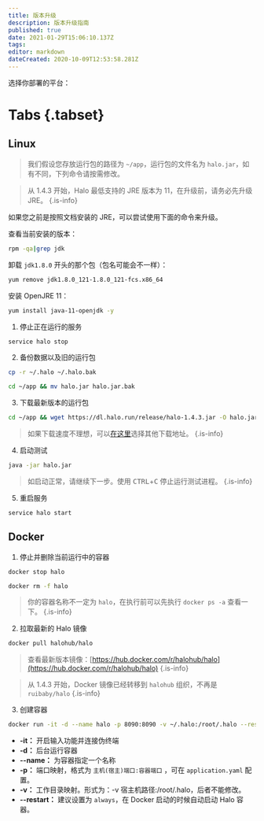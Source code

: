 ```yaml
---
title: 版本升级
description: 版本升级指南
published: true
date: 2021-01-29T15:06:10.137Z
tags: 
editor: markdown
dateCreated: 2020-10-09T12:53:58.281Z
---
```


选择你部署的平台：

# Tabs {.tabset}
## Linux <i class="mdi mdi-ubuntu"></i>

> 我们假设您存放运行包的路径为 `~/app`，运行包的文件名为 `halo.jar`，如有不同，下列命令请按需修改。

> 从 1.4.3 开始，Halo 最低支持的 JRE 版本为 11，在升级前，请务必先升级 JRE。
{.is-info}

如果您之前是按照文档安装的 JRE，可以尝试使用下面的命令来升级。

查看当前安装的版本：

```bash
rpm -qa|grep jdk
```

卸载 `jdk1.8.0` 开头的那个包（包名可能会不一样）：

```bash
yum remove jdk1.8.0_121-1.8.0_121-fcs.x86_64
```

安装 OpenJRE 11：

```bash
yum install java-11-openjdk -y
```

1. 停止正在运行的服务

```bash
service halo stop
```

2. 备份数据以及旧的运行包

```bash
cp -r ~/.halo ~/.halo.bak
```

```bash
cd ~/app && mv halo.jar halo.jar.bak
```

3. 下载最新版本的运行包

```bash
cd ~/app && wget https://dl.halo.run/release/halo-1.4.3.jar -O halo.jar
```

> 如果下载速度不理想，可以[在这里](/install/downloads)选择其他下载地址。
{.is-info}


4. 启动测试

```bash
java -jar halo.jar
```

> 如启动正常，请继续下一步。使用 <kbd>CTRL</kbd>+<kbd>C</kbd> 停止运行测试进程。
{.is-info}

5. 重启服务

```
service halo start
```


## Docker <i class="mdi mdi-docker"></i>

1. 停止并删除当前运行中的容器

```bash
docker stop halo
```

```bash
docker rm -f halo
```

> 你的容器名称不一定为 `halo`，在执行前可以先执行 `docker ps -a` 查看一下。
{.is-info}

2. 拉取最新的 Halo 镜像

```bash
docker pull halohub/halo
```

> 查看最新版本镜像：[https://hub.docker.com/r/halohub/halo](https://hub.docker.com/r/halohub/halo)
{.is-info}

> 从 1.4.3 开始，Docker 镜像已经转移到 `halohub` 组织，不再是 `ruibaby/halo`
{.is-info}

3. 创建容器

```bash
docker run -it -d --name halo -p 8090:8090 -v ~/.halo:/root/.halo --restart=always halohub/halo
```
- **-it：** 开启输入功能并连接伪终端
- **-d：** 后台运行容器
- **--name：** 为容器指定一个名称
- **-p：** 端口映射，格式为 `主机(宿主)端口:容器端口` ，可在 `application.yaml` 配置。
- **-v：** 工作目录映射。形式为：-v 宿主机路径:/root/.halo，后者不能修改。
- **--restart：** 建议设置为 `always`，在 Docker 启动的时候自动启动 Halo 容器。